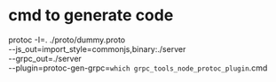 # cmd to generate code
protoc -I=. ./proto/dummy.proto \
--js_out=import_style=commonjs,binary:./server \
--grpc_out=./server \
--plugin=protoc-gen-grpc=`which grpc_tools_node_protoc_plugin`.cmd